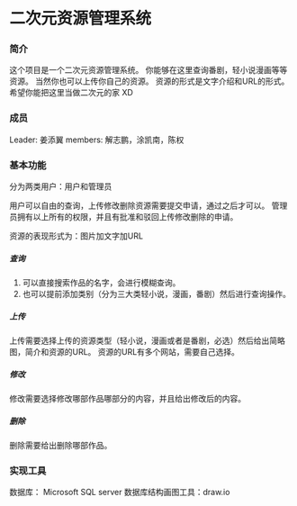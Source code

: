 # 二次元资源管理系统


### 简介

这个项目是一个二次元资源管理系统。
你能够在这里查询番剧，轻小说漫画等等资源。
当然你也可以上传你自己的资源。
资源的形式是文字介绍和URL的形式。
希望你能把这里当做二次元的家
XD

### 成员

Leader: 姜添翼
members: 解志鹏，涂凯南，陈权

### 基本功能

分为两类用户：用户和管理员

用户可以自由的查询，上传修改删除资源需要提交申请，通过之后才可以。
管理员拥有以上所有的权限，并且有批准和驳回上传修改删除的申请。

资源的表现形式为：图片加文字加URL

##### 查询
1. 可以直接搜索作品的名字，会进行模糊查询。
2. 也可以提前添加类别（分为三大类轻小说，漫画，番剧）然后进行查询操作。

##### 上传
上传需要选择上传的资源类型（轻小说，漫画或者是番剧，必选）然后给出简略图，简介和资源的URL。
资源的URL有多个网站，需要自己选择。

##### 修改
修改需要选择修改哪部作品哪部分的内容，并且给出修改后的内容。

##### 删除
删除需要给出删除哪部作品。


### 实现工具

数据库： Microsoft SQL server
数据库结构画图工具：draw.io






